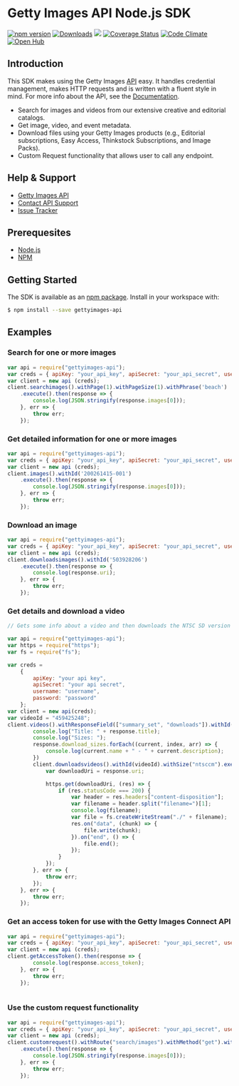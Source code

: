 # Getty Images API Node.js SDK
[![npm version](https://badge.fury.io/js/gettyimages-api.svg)](https://badge.fury.io/js/gettyimages-api)
[![Downloads](https://img.shields.io/npm/dt/gettyimages-api.svg)](http://npm-stat.com/charts.html?package=gettyimages-api)
[![](https://travis-ci.org/gettyimages/gettyimages-api_nodejs.svg?branch=master)](https://travis-ci.org/gettyimages/gettyimages-api_nodejs)
[![Coverage Status](https://coveralls.io/repos/github/gettyimages/gettyimages-api_nodejs/badge.svg)](https://coveralls.io/github/gettyimages/gettyimages-api_nodejs)
[![Code Climate](https://codeclimate.com/github/gettyimages/gettyimages-api_nodejs/badges/gpa.svg)](https://codeclimate.com/github/gettyimages/gettyimages-api_nodejs)
[![Open Hub](https://img.shields.io/badge/Open-Hub-0185CA.svg)](https://www.openhub.net/p/gettyimages-api_nodejs)

## Introduction
This SDK makes using the Getty Images [API](http://developers.gettyimages.com) easy. It handles credential management, makes HTTP requests and is written with a fluent style in mind. For more info about the API, see the [Documentation](https://developers.gettyimages.com/api/).

* Search for images and videos from our extensive creative and editorial catalogs.
* Get image, video, and event metadata.
* Download files using your Getty Images products (e.g., Editorial subscriptions, Easy Access, Thinkstock Subscriptions, and Image Packs).
* Custom Request functionality that allows user to call any endpoint.

## Help & Support

* [Getty Images API](http://developers.gettyimages.com/)
* [Contact API Support](mailto:apisupport@gettyimages.com)
* [Issue Tracker](https://github.com/gettyimages/gettyimages-api_nodejs/issues)

## Prerequesites
* [Node.js](http://nodejs.org)
* [NPM](http://npmjs.org)

## Getting Started
The SDK is available as an [npm package](https://www.npmjs.com/package/gettyimages-api). Install in your workspace with:

```sh
$ npm install --save gettyimages-api
```

## Examples
### Search for one or more images

```javascript
var api = require("gettyimages-api");
var creds = { apiKey: "your_api_key", apiSecret: "your_api_secret", username: "your_username", password: "your_password" };
var client = new api (creds);
client.searchimages().withPage(1).withPageSize(1).withPhrase('beach')
    .execute().then(response => {
        console.log(JSON.stringify(response.images[0]));
    }, err => {
        throw err;
    });

```
### Get detailed information for one or more images

```javascript
var api = require("gettyimages-api");
var creds = { apiKey: "your_api_key", apiSecret: "your_api_secret", username: "your_username", password: "your_password" };
var client = new api (creds);
client.images().withId('200261415-001')
    .execute().then(response => {
        console.log(JSON.stringify(response.images[0]));
    }, err => {
        throw err;
    });

```
### Download an image

```javascript
var api = require("gettyimages-api");
var creds = { apiKey: "your_api_key", apiSecret: "your_api_secret", username: "your_username", password: "your_password" };
var client = new api (creds);
client.downloadsimages().withId('503928206')
    .execute().then(response => {
        console.log(response.uri);
    }, err => {
        throw err;
    });

```
### Get details and download a video

```javascript
// Gets some info about a video and then downloads the NTSC SD version

var api = require("gettyimages-api");
var https = require("https");
var fs = require("fs");

var creds = 
    { 
        apiKey: "your api key",
        apiSecret: "your api secret",
        username: "username",
        password: "password"
    };
var client = new api(creds);
var videoId = "459425248";
client.videos().withResponseField(["summary_set", "downloads"]).withId(videoId).execute().then(response => {
        console.log("Title: " + response.title);
        console.log("Sizes: ");
        response.download_sizes.forEach((current, index, arr) => {
            console.log(current.name + " - " + current.description);
        })
        client.downloadsvideos().withId(videoId).withSize("ntsccm").execute().then(response => {
            var downloadUri = response.uri;

            https.get(downloadUri, (res) => {
                if (res.statusCode === 200) {
                    var header = res.headers["content-disposition"];
                    var filename = header.split("filename=")[1];
                    console.log(filename);
                    var file = fs.createWriteStream("./" + filename);
                    res.on("data", (chunk) => {
                        file.write(chunk);
                    }).on("end", () => {
                        file.end();
                    });
                }
            });
        }, err => {
            throw err;
        });
    }, err => {
        throw err;
    });

```
### Get an access token for use with the Getty Images Connect API
```javascript
var api = require("gettyimages-api");
var creds = { apiKey: "your_api_key", apiSecret: "your_api_secret", username: "your_username", password: "your_password" };
var client = new api (creds);
client.getAccessToken().then(response => {
        console.log(response.access_token);
    }, err => {
        throw err;
    });
    
```
### Use the custom request functionality
```javascript
var api = require("gettyimages-api");
var creds = { apiKey: "your_api_key", apiSecret: "your_api_secret", username: "your_username", password: "your_password" };
var client = new api (creds);
client.customrequest().withRoute("search/images").withMethod("get").withQueryParameters({"phrase": "cat", "file_types": "eps"})
    .execute().then(response => {
        console.log(JSON.stringify(response.images[0]));
    }, err => {
        throw err;
    });
    
```


